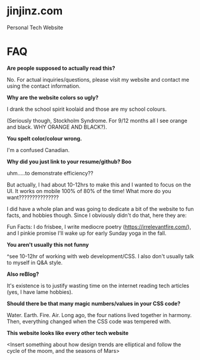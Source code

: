 # jinjinz.com
Personal Tech Website
# FAQ

**Are people supposed to actually read this?**

No. For actual inquiries/questions, please visit my website and contact me using the contact information.

**Why are the website colors so ugly?**

I drank the school spirit koolaid and those are my school colours. 

(Seriously though, Stockholm Syndrome. For 9/12 months all I see orange and black. WHY ORANGE AND BLACK?).

**You spelt color/colour wrong.**

I'm a confused Canadian.

**Why did you just link to your resume/github? Boo**

uhm.....to demonstrate efficiency??

But actually, I had about 10-12hrs to make this and I wanted to focus on the UI. It works on mobile 100% of 80% of the time! What more do you want???????????????

I did have a whole plan and was going to dedicate a bit of the website to fun facts, and hobbies though. Since I obviously didn't do that, here they are:

Fun Facts: I do frisbee, I write mediocre poetry (https://irrelevantfire.com/), and I pinkie promise I'll wake up for early Sunday yoga in the fall.

**You aren't usually this not funny**

^see 10-12hr of working with web development/CSS. I also don't usually talk to myself in Q&A style.

**Also reBlog?**

It's existence is to justify wasting time on the internet reading tech articles (yes, I have lame hobbies).

**Should there be that many magic numbers/values in your CSS code?**

Water. Earth. Fire. Air. Long ago, the four nations lived together in harmony. Then, everything changed when the CSS code was tempered with.

**This website looks like every other tech website**

<Insert something about how design trends are elliptical and follow the cycle of the moom, and the seasons of Mars>
